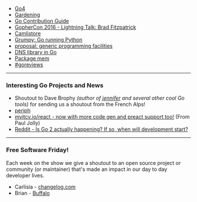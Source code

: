 - [Go4](https://github.com/bradfitz/go4)
- [Gardening](https://github.com/golang/go/wiki/gardening)
- [Go Contribution Guide](https://golang.org/doc/contribute.html)
- [GopherCon 2016 - Lightning Talk: Brad Fitzpatrick](https://www.youtube.com/watch?v=4yFb-b5GYWc)
- [Camlistore](https://camlistore.org/)
- [Grumpy: Go running Python](https://github.com/google/grumpy)
- [proposal: generic programming facilities](https://github.com/golang/go/issues/15292)
- [DNS library in Go](https://github.com/miekg/dns)
- [Package mem](http://expgodoc.appspot.com/pkg/exp/mem/)
- [#goreviews](https://www.google.com/url?q=https%3A%2F%2Fgophers.slack.com%2Fmessages%2Fgoreviews%2F&sa=D&sntz=1&usg=AFQjCNGoqUAz4L9C6FR3Fe4faDJ6rH0PBQ)

---

### Interesting Go Projects and News

- Shoutout to Dave Brophy *(author of [jennifer](https://github.com/dave/jennifer) and several other cool Go tools)* for sending us a shoutout from the French Alps!
- [periph](https://periph.io/)
- [myitcv.io/react - now with more code gen and preact support too!](https://github.com/myitcv/react) (From Paul Jolly)
- [Reddit - Is Go 2 actually happening? If so, when will development start?](https://www.reddit.com/r/golang/comments/65rqi6/is_go_2_actually_happening_if_so_when_will/)

---

### Free Software Friday!

Each week on the show we give a shoutout to an open source project or community (or maintainer) that's made an impact in our day to day developer lives.

- Carlisia - [changelog.com](https://github.com/thechangelog/changelog.com)
- Brian - [Buffalo](http://gobuffalo.io/docs/getting-started)